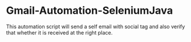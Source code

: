 # Gmail-Automation-SeleniumJava
This automation script will send a self email with social tag and also verify that whether it is received at the right place.
